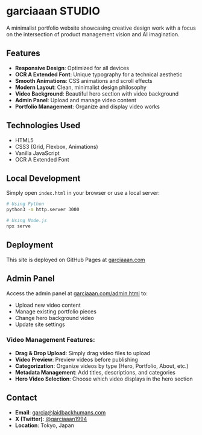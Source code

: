 # garciaaan STUDIO

A minimalist portfolio website showcasing creative design work with a focus on the intersection of product management vision and AI imagination.

## Features

- **Responsive Design**: Optimized for all devices
- **OCR A Extended Font**: Unique typography for a technical aesthetic
- **Smooth Animations**: CSS animations and scroll effects
- **Modern Layout**: Clean, minimalist design philosophy
- **Video Background**: Beautiful hero section with video background
- **Admin Panel**: Upload and manage video content
- **Portfolio Management**: Organize and display video works

## Technologies Used

- HTML5
- CSS3 (Grid, Flexbox, Animations)
- Vanilla JavaScript
- OCR A Extended Font

## Local Development

Simply open `index.html` in your browser or use a local server:

```bash
# Using Python
python3 -m http.server 3000

# Using Node.js
npx serve
```

## Deployment

This site is deployed on GitHub Pages at [garciaaan.com](https://garciaaan.com)

## Admin Panel

Access the admin panel at [garciaaan.com/admin.html](https://garciaaan.com/admin.html) to:

- Upload new video content
- Manage existing portfolio pieces
- Change hero background video
- Update site settings

### Video Management Features:
- **Drag & Drop Upload**: Simply drag video files to upload
- **Video Preview**: Preview videos before publishing
- **Categorization**: Organize videos by type (Hero, Portfolio, About, etc.)
- **Metadata Management**: Add titles, descriptions, and categories
- **Hero Video Selection**: Choose which video displays in the hero section

## Contact

- **Email**: garcia@laidbackhumans.com
- **X (Twitter)**: [@garciaaan1994](https://x.com/garciaaan1994)
- **Location**: Tokyo, Japan
